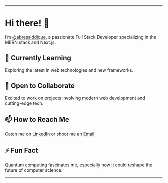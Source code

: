 
---

# Hi there! 👋



I’m [@abressiddique](https://portfolio-website-git-master-abressiddiques-projects.vercel.app/), a passionate Full Stack Developer specializing in the MERN stack and Next.js.



## 🌱 Currently Learning
Exploring the latest in web technologies and new frameworks.



## 💞️ Open to Collaborate
Excited to work on projects involving modern web development and cutting-edge tech.

## 📫 How to Reach Me
Catch me on [LinkedIn](https://www.linkedin.com/in/abressiddique) or shoot me an [Email](mailto:abressiddique@gmail.com).

## ⚡ Fun Fact
Quantum computing fascinates me, especially how it could reshape the future of computer science.

---

